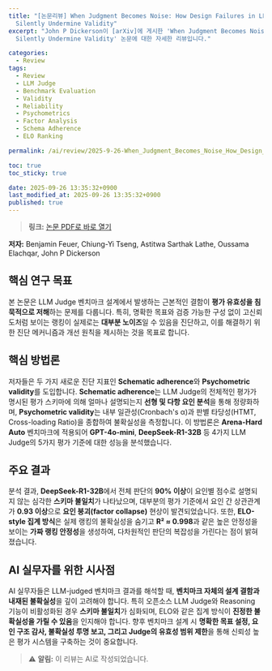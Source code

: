 ```yaml
---
title: "[논문리뷰] When Judgment Becomes Noise: How Design Failures in LLM Judge Benchmarks
  Silently Undermine Validity"
excerpt: "John P Dickerson이 [arXiv]에 게시한 'When Judgment Becomes Noise: How Design Failures in LLM Judge Benchmarks
  Silently Undermine Validity' 논문에 대한 자세한 리뷰입니다."

categories:
  - Review
tags:
  - Review
  - LLM Judge
  - Benchmark Evaluation
  - Validity
  - Reliability
  - Psychometrics
  - Factor Analysis
  - Schema Adherence
  - ELO Ranking

permalink: /ai/review/2025-9-26-When_Judgment_Becomes_Noise_How_Design_Failures_in_LLM_Judge_Benchmarks_Silently_Undermine_Validity/

toc: true
toc_sticky: true

date: 2025-09-26 13:35:32+0900
last_modified_at: 2025-09-26 13:35:32+0900
published: true
---
```

> **링크:** [논문 PDF로 바로 열기](https://arxiv.org/abs/2509.20293)

**저자:** Benjamin Feuer, Chiung-Yi Tseng, Astitwa Sarthak Lathe, Oussama Elachqar, John P Dickerson



## 핵심 연구 목표
본 논문은 LLM Judge 벤치마크 설계에서 발생하는 근본적인 결함이 **평가 유효성을 침묵적으로 저해**하는 문제를 다룹니다. 특히, 명확한 목표와 검증 가능한 구성 없이 고신뢰도처럼 보이는 랭킹이 실제로는 **대부분 노이즈**일 수 있음을 진단하고, 이를 해결하기 위한 진단 메커니즘과 개선 원칙을 제시하는 것을 목표로 합니다.

## 핵심 방법론
저자들은 두 가지 새로운 진단 지표인 **Schematic adherence**와 **Psychometric validity**를 도입합니다. **Schematic adherence**는 LLM Judge의 전체적인 평가가 명시된 평가 스키마에 의해 얼마나 설명되는지 **선형 및 다항 요인 분석**을 통해 정량화하며, **Psychometric validity**는 내부 일관성(Cronbach's α)과 판별 타당성(HTMT, Cross-loading Ratio)을 종합하여 불확실성을 측정합니다. 이 방법론은 **Arena-Hard Auto** 벤치마크에 적용되어 **GPT-4o-mini**, **DeepSeek-R1-32B** 등 4가지 LLM Judge의 5가지 평가 기준에 대한 성능을 분석했습니다.

## 주요 결과
분석 결과, **DeepSeek-R1-32B**에서 전체 판단의 **90% 이상**이 요인별 점수로 설명되지 않는 심각한 **스키마 불일치**가 나타났으며, 대부분의 평가 기준에서 요인 간 상관관계가 **0.93 이상**으로 **요인 붕괴(factor collapse)** 현상이 발견되었습니다. 또한, **ELO-style 집계 방식**은 실제 랭킹의 불확실성을 숨기고 **R² ≈ 0.998**과 같은 높은 안정성을 보이는 **가짜 랭킹 안정성**을 생성하여, 다차원적인 판단의 복잡성을 가린다는 점이 밝혀졌습니다.

## AI 실무자를 위한 시사점
AI 실무자들은 LLM-judged 벤치마크 결과를 해석할 때, **벤치마크 자체의 설계 결함과 내재된 불확실성**을 깊이 고려해야 합니다. 특히 오픈소스 LLM Judge와 Reasoning 기능이 비활성화된 경우 **스키마 불일치**가 심화되며, ELO와 같은 집계 방식이 **진정한 불확실성을 가릴 수 있음**을 인지해야 합니다. 향후 벤치마크 설계 시 **명확한 목표 설정, 요인 구조 감사, 불확실성 투명 보고, 그리고 Judge의 유효성 범위 제한**을 통해 신뢰성 높은 평가 시스템을 구축하는 것이 중요합니다.

> ⚠️ **알림:** 이 리뷰는 AI로 작성되었습니다.